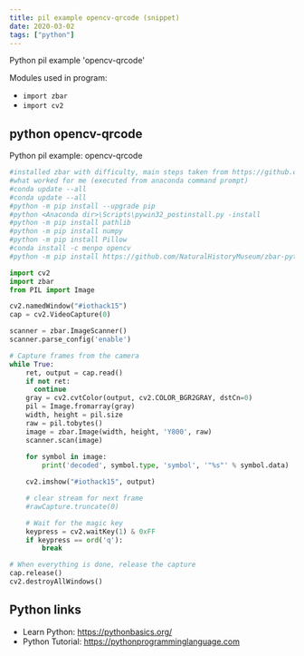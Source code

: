 ```yaml
---
title: pil example opencv-qrcode (snippet)
date: 2020-03-02
tags: ["python"]
---
```

Python pil example 'opencv-qrcode'


Modules used in program: 
* `import zbar`
* `import cv2`

## python opencv-qrcode

Python pil example: opencv-qrcode

```python
#installed zbar with difficulty, main steps taken from https://github.com/NaturalHistoryMuseum/gouda
#what worked for me (executed from anaconda command prompt)
#conda update --all
#conda update --all
#python -m pip install --upgrade pip
#python <Anaconda dir>\Scripts\pywin32_postinstall.py -install
#python -m pip install pathlib
#python -m pip install numpy
#python -m pip install Pillow
#conda install -c menpo opencv
#python -m pip install https://github.com/NaturalHistoryMuseum/zbar-python-patched/releases/download/v0.10/zbar-0.10-cp27-none-win32.whl

import cv2
import zbar
from PIL import Image

cv2.namedWindow("#iothack15")
cap = cv2.VideoCapture(0)

scanner = zbar.ImageScanner()
scanner.parse_config('enable')

# Capture frames from the camera
while True:
    ret, output = cap.read()
    if not ret:
	  continue
    gray = cv2.cvtColor(output, cv2.COLOR_BGR2GRAY, dstCn=0)
    pil = Image.fromarray(gray)
    width, height = pil.size
    raw = pil.tobytes()
    image = zbar.Image(width, height, 'Y800', raw)
    scanner.scan(image)
	
    for symbol in image:
        print('decoded', symbol.type, 'symbol', '"%s"' % symbol.data)

    cv2.imshow("#iothack15", output)

    # clear stream for next frame
    #rawCapture.truncate(0)

    # Wait for the magic key
    keypress = cv2.waitKey(1) & 0xFF
    if keypress == ord('q'):
    	break

# When everything is done, release the capture
cap.release()
cv2.destroyAllWindows()


```

## Python links

- Learn Python: https://pythonbasics.org/
- Python Tutorial: https://pythonprogramminglanguage.com
